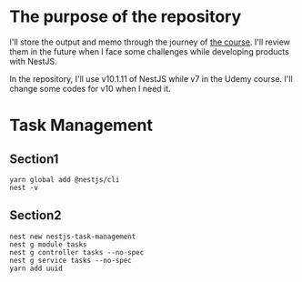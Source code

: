 # The purpose of the repository
I'll store the output and memo through the journey of [the course](https://www.udemy.com/course/nestjs-zero-to-hero/).
I'll review them in the future when I face some challenges while developing products with NestJS.

In the repository, I'll use v10.1.11 of NestJS while v7 in the Udemy course. I'll change some codes for v10 when I need it.

# Task Management
## Section1
```
yarn global add @nestjs/cli
nest -v
```

## Section2
```
nest new nestjs-task-management
nest g module tasks
nest g controller tasks --no-spec
nest g service tasks --no-spec
yarn add uuid
```